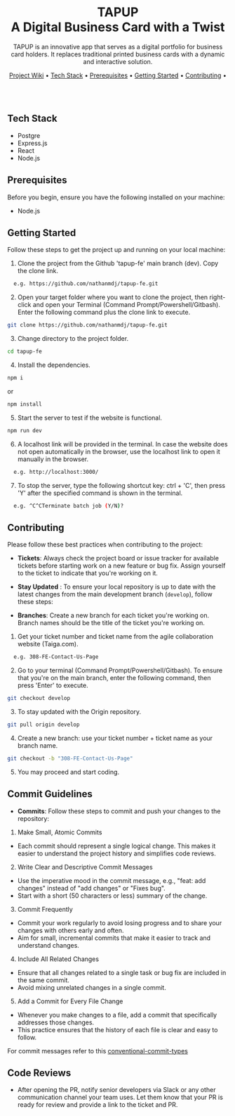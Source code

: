 <h1 align="center">
TAPUP
<br>
 A Digital Business Card with a Twist
</h1>

<p align="center">
TAPUP is an innovative app that serves as a digital portfolio for business card holders. It replaces traditional printed business cards with a dynamic and interactive solution.
</p>
<p align="center">
  <a href="https://tree.taiga.io/project/zeff01-tapup/wiki/home">Project Wiki</a> •
  <a href="#tech-stack">Tech Stack</a> •
  <a href="#prerequisites">Prerequisites</a> •
  <a href="#getting-started">Getting Started</a> •
  <a href="#contributing">Contributing</a> •

</p>
<br>
<br>

## Tech Stack

- Postgre
- Express.js
- React
- Node.js

## Prerequisites

Before you begin, ensure you have the following installed on your machine:

- Node.js

## Getting Started

Follow these steps to get the project up and running on your local machine:

1. Clone the project from the Github 'tapup-fe' main branch (dev). Copy the clone link.

```bash
  e.g. https://github.com/nathanmdj/tapup-fe.git
```

2. Open your target folder where you want to clone the project, then right-click and open your Terminal (Command Prompt/Powershell/Gitbash). Enter the following command plus the clone link to execute.

```bash
git clone https://github.com/nathanmdj/tapup-fe.git
```

3. Change directory to the project folder.

```bash
cd tapup-fe
```

4. Install the dependencies.

```bash
npm i
```

or

```bash
npm install
```

5. Start the server to test if the website is functional.

```bash
npm run dev
```

6. A localhost link will be provided in the terminal. In case the website does not open automatically in the browser, use the localhost link to open it manually in the browser.

```bash
  e.g. http://localhost:3000/
```

7. To stop the server, type the following shortcut key: ctrl + 'C', then press 'Y' after the specified command is shown in the terminal.

```bash
  e.g. ^C^CTerminate batch job (Y/N)?
```

## Contributing

Please follow these best practices when contributing to the project:

- **Tickets**: Always check the project board or issue tracker for available tickets before starting work on a new feature or bug fix. Assign yourself to the ticket to indicate that you're working on it.

- **Stay Updated** : To ensure your local repository is up to date with the latest changes from the main development branch (`develop`), follow these steps:

- **Branches**: Create a new branch for each ticket you're working on. Branch names should be the title of the ticket you're working on.

1.  Get your ticket number and ticket name from the agile collaboration website (Taiga.com).

```bash
  e.g. 308-FE-Contact-Us-Page
```

2. Go to your terminal (Command Prompt/Powershell/Gitbash). To ensure that you're on the main branch, enter the following command, then press 'Enter' to execute.

```bash
git checkout develop
```

3. To stay updated with the Origin repository.

```bash
git pull origin develop
```

4. Create a new branch: use your ticket number + ticket name as your branch name.

```bash
git checkout -b "308-FE-Contact-Us-Page"
```

5. You may proceed and start coding.

## Commit Guidelines

- **Commits**: Follow these steps to commit and push your changes to the repository:

1. Make Small, Atomic Commits

- Each commit should represent a single logical change. This makes it easier to understand the project history and simplifies code reviews.

2. Write Clear and Descriptive Commit Messages

- Use the imperative mood in the commit message, e.g., "feat: add changes" instead of "add changes" or "Fixes bug".
- Start with a short (50 characters or less) summary of the change.

3. Commit Frequently

- Commit your work regularly to avoid losing progress and to share your changes with others early and often.
- Aim for small, incremental commits that make it easier to track and understand changes.

4. Include All Related Changes

- Ensure that all changes related to a single task or bug fix are included in the same commit.
- Avoid mixing unrelated changes in a single commit.

5. Add a Commit for Every File Change

- Whenever you make changes to a file, add a commit that specifically addresses those changes.
- This practice ensures that the history of each file is clear and easy to follow.

For commit messages refer to this [conventional-commit-types](https://github.com/commitizen/conventional-commit-types/blob/master/index.json)

## Code Reviews

- After opening the PR, notify senior developers via Slack or any other communication channel your team uses. Let them know that your PR is ready for review and provide a link to the ticket and PR.
